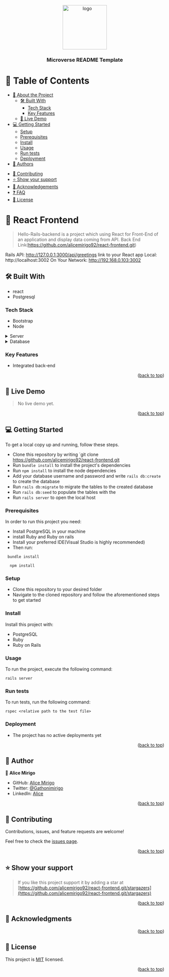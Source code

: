 <a name="readme-top"></a>

<div align="center">

  <img src="murple_logo.png" alt="logo" width="140"  height="auto" />
  <br/>

  <h3><b>Microverse README Template</b></h3>

</div>

# 📗 Table of Contents

- [📖 About the Project](#about-project)
  - [🛠 Built With](#built-with)
    - [Tech Stack](#tech-stack)
    - [Key Features](#key-features)
  - [🚀 Live Demo](#live-demo)
- [💻 Getting Started](#getting-started)
  - [Setup](#setup)
  - [Prerequisites](#prerequisites)
  - [Install](#install)
  - [Usage](#usage)
  - [Run tests](#run-tests)
  - [Deployment](#triangular_flag_on_post-deployment)
- [👥 Authors](#authors)
<!-- - [🔭 Future Features](#future-features) -->
- [🤝 Contributing](#contributing)
- [⭐️ Show your support](#support)
- [🙏 Acknowledgements](#acknowledgements)
- [❓ FAQ](#faq)
- [📝 License](#license)

<!-- PROJECT DESCRIPTION -->

# 📖 React Frontend <a name="about-project"></a>

> Hello-Rails-backend is a project which using React for Front-End of an application and display data coming from API.
Back End Link(https://github.com/alicemirigo92/react-frontend.git)

Rails API: http://127.0.0.1:3000/api/greetings
link to your React app
  Local:            http://localhost:3002
  On Your Network:  http://192.168.0.103:3002

## 🛠 Built With <a name="built-with"></a>
 - react
 - Postgresql

### Tech Stack <a name="tech-stack"></a>
- Bootstrap
- Node

<details>
  <summary>Server</summary>
  <ul>
    <li><a href="#">Localhost</a></li>
  </ul>
</details>

<details>
<summary>Database</summary>
  <ul>
    <li><a href="https://www.postgresql.org/">PostgreSQL</a></li>
  </ul>
</details>


### Key Features <a name="key-features"></a>
- Integrated back-end

<p align="right">(<a href="#readme-top">back to top</a>)</p>

## 🚀 Live Demo <a name="live-demo"></a>

> No live demo yet.

<!-- - [Live Demo Link]() -->

<p align="right">(<a href="#readme-top">back to top</a>)</p>

<!-- GETTING STARTED -->

## 💻 Getting Started <a name="getting-started"></a>

To get a local copy up and running, follow these steps.
- Clone this repository by writing `git clone https://github.com/alicemirigo92/react-frontend.git
- Run `bundle install` to install the project's dependencies
- Run  `npm install` to install the node dependencies
- Add your database username and password and write `rails db:create` to create the database
- Run  `rails db:migrate` to migrate the tables to the created database
- Run  `rails db:seed` to populate the tables with the 
- Run `rails server` to open the local host

### Prerequisites

In order to run this project you need:
- Install PostgreSQL in your machine
- install Ruby and Ruby on rails
- Install your preferred IDE(Visual Studio is highly recommended)
- Then run: 

```
 bundle install

```
```
  npm install
```

### Setup

- Clone this repository to your desired folder
- Navigate to the cloned repository and follow the aforementioned steps to get started

### Install

Install this project with:

- PostgreSQL
- Ruby
- Ruby on Rails

### Usage

To run the project, execute the following command:

```
rails server
```

### Run tests

To run tests, run the following command:

```
rspec <relative path to the test file>
```

### Deployment

- The project has no active deployments yet

<p align="right">(<a href="#readme-top">back to top</a>)</p>

<!-- AUTHORS -->

## 👥 Author <a name="authors"></a>

👤 **Alice Mirigo**

- GitHub: [Alice Mirigo](https://github.com/alicemirigo92)
- Twitter: [@Gathonimirigo](https://twitter.com/GathoniMirigo)
- LinkedIn: [Alice](www.linkedin.com/in/alice-mirigo)


<p align="right">(<a href="#readme-top">back to top</a>)</p>

<!-- FUTURE FEATURES -->

<!-- ## 🔭 Future Features <a name="future-features"></a>

> This project will eventually include:

- [ ] A desktop version
- [ ] A feature to enable users upload their profile pictures
- [ ] QR code integration to process payments

<p align="right">(<a href="#readme-top">back to top</a>)</p> -->


## 🤝 Contributing <a name="contributing"></a>

Contributions, issues, and feature requests are welcome!

Feel free to check the [issues page](https://github.com/alicemirigo92/react-frontend.git/issues).

<p align="right">(<a href="#readme-top">back to top</a>)</p>

<!-- SUPPORT -->

## ⭐️ Show your support <a name="support"></a>

> If you like this project support it by adding a star at [https://github.com/alicemirigo92/react-frontend.git/stargazers](https://github.com/alicemirigo92/react-frontend.git/stargazers)



<p align="right">(<a href="#readme-top">back to top</a>)</p>

<!-- ACKNOWLEDGEMENTS -->

## 🙏 Acknowledgments <a name="acknowledgements"></a>

<!-- > I would like to thank all those whose ideas were used in this project. -->
<p align="right">(<a href="#readme-top">back to top</a>)</p>


<!-- LICENSE -->

## 📝 License <a name="license"></a>

This project is [MIT](./LICENSE) licensed.

<p align="right">(<a href="#readme-top">back to top</a>)</p>